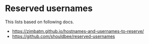 Reserved usernames
===

This lists based on following docs.
- https://zimbatm.github.io/hostnames-and-usernames-to-reserve/
- https://github.com/shouldbee/reserved-usernames
